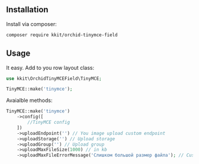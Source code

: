 ## Installation

Install via composer:

```bash
composer require kkit/orchid-tinymce-field
```

## Usage

It easy. Add to you row layout class:

```php
use kkit\OrchidTinyMCEField\TinyMCE;

TinyMCE::make('tinymce');
```

Avaialble methods:

```php
TinyMCE::make('tinymce')
    ->config([
        //TinyMCE config
    ])
    ->uploadEndpoint('') // You image upload custom endpoint
    ->uploadStorage('') // Upload storage
    ->uploadGroup('') // Upload group
    ->uploadMaxFileSize(1000) // in kb
    ->uploadMaxFileErrorMessage('Слишком большой размер файла'); // Custom error message
```


